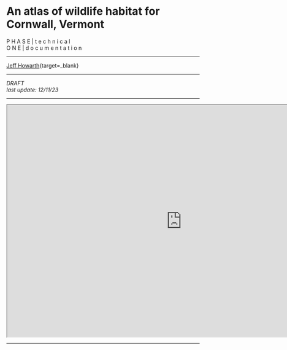 # An atlas of wildlife habitat for Cornwall, Vermont  

P H A S E  | t e c h n i c a l            
O N E | d o c u m e n t a t i o n 

--- 

[Jeff Howarth](https://jeffhowarth.github.io/){target=_blank}  

---  

_DRAFT  
last update: 12/11/23_

---   

<iframe
  src="https://jhowarth.users.earthengine.app/view/cornwall-connectivity"
  style="width:910px; height:605px"
  allowfullscreen ></iframe>   

--- 
